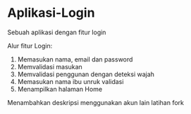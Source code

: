 # Aplikasi-Login
Sebuah aplikasi dengan fitur login

Alur fitur Login:
1. Memasukan nama, email dan password
2. Memvalidasi masukan
3. Memvalidasi penggunan dengan deteksi wajah
4. Memasukan nama ibu unruk validasi
5. Menampilkan halaman Home

Menambahkan deskripsi menggunakan akun lain 
latihan fork
